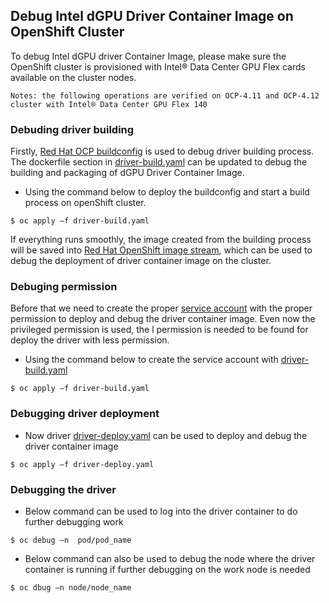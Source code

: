 ## Debug Intel dGPU Driver Container Image on OpenShift Cluster 

To debug Intel dGPU driver Container Image, please make sure the OpenShift cluster is provisioned with Intel® Data Center GPU Flex cards available on the cluster nodes. 

`Notes: the following operations are verified on OCP-4.11 and OCP-4.12 cluster with Intel® Data Center GPU Flex 140`

### Debuding driver building 
Firstly, [Red Hat OCP buildconfig](https://docs.openshift.com/container-platform/4.11/cicd/builds/understanding-buildconfigs.html) is used to debug driver building process. The dockerfile section in [driver-build.yaml](driver-build.yaml) can be updated to debug the building and packaging of dGPU Driver Container Image. 

* Using the command below to deploy the buildconfig and start a build process on openShift cluster. 

`$ oc apply –f driver-build.yaml` 

If everything runs smoothly, the image created from the building process will be saved into [Red Hat OpenShift image stream](https://docs.openshift.com/container-platform/4.11/openshift_images/image-streams-manage.html), which can be used to debug the deployment of driver container image on the cluster. 

### Debuging permission
Before that we need to create the proper [service account](https://kubernetes.io/docs/concepts/security/service-accounts/) with the proper permission to deploy and debug the driver container image. Even now the privileged permission is used, the l permission is needed to be found for deploy the driver with less permission. 

* Using the command below to create the service account with [driver-build.yaml](driver-build.yaml)   

`$ oc apply –f driver-build.yaml`

### Debugging driver deployment 
* Now driver [driver-deploy.yaml](driver-deploy.yaml) can be used to deploy and debug the driver container image 

`$ oc apply –f driver-deploy.yaml `

### Debugging the driver
* Below command can be used to log into the driver container to do further debugging work 

`$ oc debug –n  pod/pod_name` 

* Below command can also be used to debug the node where the driver container is running if further debugging on the work node is needed 

`$ oc dbug –n node/node_name` 

